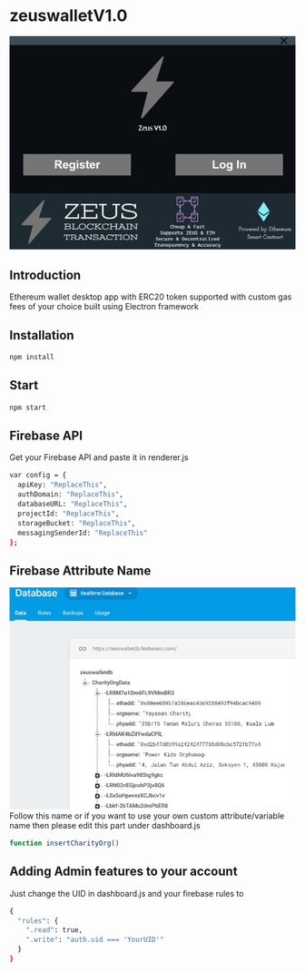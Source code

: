 # zeuswalletV1.0

![Zeus Wallet Preview](https://github.com/Jason-Soo/zeuswalletV1.0/blob/master/Media/homepage.png)

## Introduction
Ethereum wallet desktop app with ERC20 token supported with custom gas fees of your choice built using Electron framework


## Installation

```sh
npm install
```

## Start

```sh
npm start
```

## Firebase API
Get your Firebase API and paste it in renderer.js

```sh
var config = {
  apiKey: "ReplaceThis",
  authDomain: "ReplaceThis",
  databaseURL: "ReplaceThis",
  projectId: "ReplaceThis",
  storageBucket: "ReplaceThis",
  messagingSenderId: "ReplaceThis"
};
```

## Firebase Attribute Name
![Firebase Attribute Name](https://github.com/Jason-Soo/zeuswalletV1.0/blob/master/Media/dbName.png)
Follow this name or if you want to use your own custom attribute/variable name then please edit this part under dashboard.js 

```sh
function insertCharityOrg()
```

## Adding Admin features to your account
Just change the UID in dashboard.js and your firebase rules to 

```sh
{
  "rules": {
    ".read": true,
    ".write": "auth.uid === 'YourUID'"
  }
}
```
